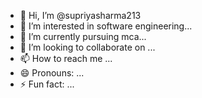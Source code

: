 - 👋 Hi, I’m @supriyasharma213
- 👀 I’m interested in software engineering...
- 🌱 I’m currently pursuing mca...
- 💞️ I’m looking to collaborate on ...
- 📫 How to reach me ...
- 😄 Pronouns: ...
- ⚡ Fun fact: ...

<!---
supriyasharma213/supriyasharma213 is a ✨ special ✨ repository because its `README.md` (this file) appears on your GitHub profile.
You can click the Preview link to take a look at your changes.
--->
